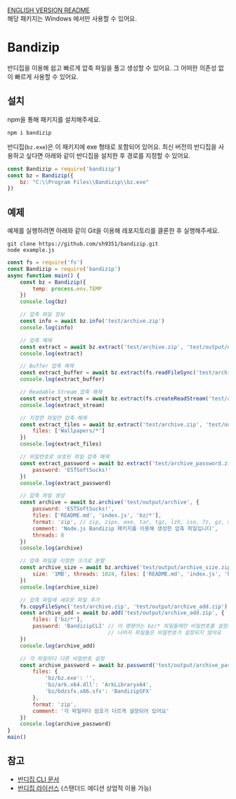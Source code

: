 [ENGLISH VERSION README](README.en.md)  
해당 패키지는 Windows 에서만 사용할 수 있어요.

# Bandizip
반디집을 이용해 쉽고 빠르게 압축 파일을 풀고 생성할 수 있어요. 그 어떠한 의존성 없이 빠르게 사용할 수 있어요.

## 설치
npm을 통해 패키지를 설치해주세요.
```shell
npm i bandizip
```
반디집(`bz.exe`)은 이 패키지에 exe 형태로 포함되어 있어요. 최신 버전의 반디집을 사용하고 싶다면 아래와 같이 반디집을 설치한 후 경로를 지정할 수 있어요.
```js
const Bandizip = require('bandizip')
const bz = Bandizip({
    bz: "C:\\Program Files\\Bandizip\\bz.exe"
})
```

## 예제
예제를 실행하려면 아래와 같이 Git을 이용해 레포지토리를 클론한 후 실행해주세요.
```shell
git clone https://github.com/sh9351/bandizip.git
node example.js
```
```js
const fs = require('fs')
const Bandizip = require('bandizip')
async function main() {
    const bz = Bandizip({
        temp: process.env.TEMP
    })
    console.log(bz)

    // 압축 파일 정보
    const info = await bz.info('test/archive.zip')
    console.log(info)

    // 압축 해제
    const extract = await bz.extract('test/archive.zip', 'test/output/extract')
    console.log(extract)

    // Buffer 압축 해제
    const extract_buffer = await bz.extract(fs.readFileSync('test/archive.zip'), 'test/output/extract_buffer')
    console.log(extract_buffer)

    // Readable Stream 압축 해제
    const extract_stream = await bz.extract(fs.createReadStream('test/archive.zip'), 'test/output/extract_stream')
    console.log(extract_stream)

    // 지정한 파일만 압축 해제
    const extract_files = await bz.extract('test/archive.zip', 'test/output/extract_files', {
        files: ['Wallpapers/*']
    })
    console.log(extract_files)

    // 비밀번호로 보호된 파일 압축 해제
    const extract_password = await bz.extract('test/archive_password.zip', 'test/output/extract_password', {
        password: 'ESTSoftSucks!'
    })
    console.log(extract_password)

    // 압축 파일 생성
    const archive = await bz.archive('test/output/archive', {
        password: 'ESTSoftSucks!',
        files: ['README.md', 'index.js', 'bz/*'],
        format: 'zip', // zip, zipx, exe, tar, tgz, lzh, iso, 7z, gz, xz 지원
        comment: 'Node.js Bandizip 패키지를 이용해 생성한 압축 파일입니다',
        threads: 8
    })
    console.log(archive)

    // 압축 파일을 지정한 크기로 분할
    const archive_size = await bz.archive('test/output/archive_size.zip', {
        size: '1MB', threads: 1024, files: ['README.md', 'index.js', 'bz/*']
    })
    console.log(archive_size)

    // 압축 파일에 새로운 파일 추가
    fs.copyFileSync('test/archive.zip', 'test/output/archive_add.zip')
    const archive_add = await bz.add('test/output/archive_add.zip', {
        files: ['bz/*'],
        password: 'BandizipCLI' // 이 명령어는 bz/* 파일들에만 비밀번호를 설정해요
                                // 나머지 파일들은 비밀번호가 설정되지 않아요
    })
    console.log(archive_add)

    // 각 파일마다 다른 비밀번호 설정
    const archive_password = await bz.password('test/output/archive_password.zip', {
        files: {
            'bz/bz.exe': '',
            'bz/ark.x64.dll': 'ArkLibraryx64',
            'bz/bdzsfx.x86.sfx': 'BandizipSFX'
        },
        format: 'zip',
        comment: '각 파일마다 암호가 다르게 설정되어 있어요'
    })
    console.log(archive_password)
}
main()
```

## 참고
- [반디집 CLI 문서](https://kr.bandisoft.com/bandizip/help/parameter/)  
- [반디집 라이선스](https://www.bandisoft.com/bandizip/help/edition-comparison/) (스탠더드 에디션 상업적 이용 가능)
